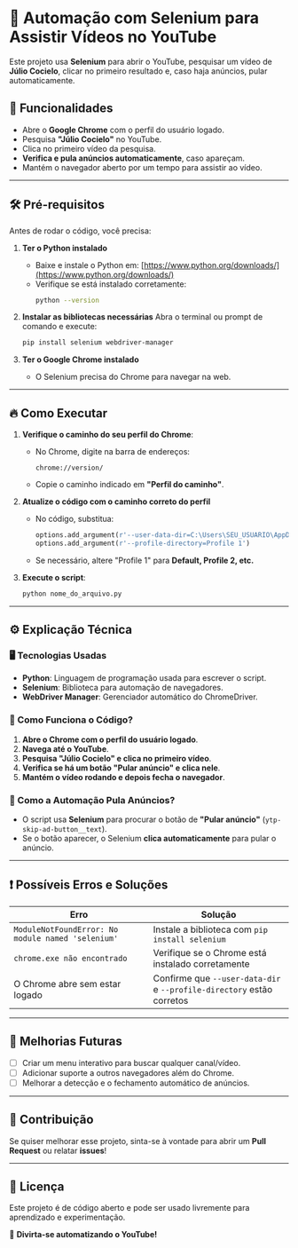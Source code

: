 # 🚀 Automação com Selenium para Assistir Vídeos no YouTube

Este projeto usa **Selenium** para abrir o YouTube, pesquisar um vídeo de **Júlio Cocielo**, clicar no primeiro resultado e, caso haja anúncios, pular automaticamente.

## 📌 Funcionalidades
- Abre o **Google Chrome** com o perfil do usuário logado.
- Pesquisa **"Júlio Cocielo"** no YouTube.
- Clica no primeiro vídeo da pesquisa.
- **Verifica e pula anúncios automaticamente**, caso apareçam.
- Mantém o navegador aberto por um tempo para assistir ao vídeo.

---

## 🛠️ Pré-requisitos
Antes de rodar o código, você precisa:

1. **Ter o Python instalado**
   - Baixe e instale o Python em: [https://www.python.org/downloads/](https://www.python.org/downloads/)
   - Verifique se está instalado corretamente:
     ```bash
     python --version
     ```

2. **Instalar as bibliotecas necessárias**
   Abra o terminal ou prompt de comando e execute:
   ```bash
   pip install selenium webdriver-manager
   ```

3. **Ter o Google Chrome instalado**
   - O Selenium precisa do Chrome para navegar na web.

---

## 🔥 Como Executar
1. **Verifique o caminho do seu perfil do Chrome**:
   - No Chrome, digite na barra de endereços:
     ```
     chrome://version/
     ```
   - Copie o caminho indicado em **"Perfil do caminho"**.

2. **Atualize o código com o caminho correto do perfil**
   - No código, substitua:
     ```python
     options.add_argument(r'--user-data-dir=C:\Users\SEU_USUARIO\AppData\Local\Google\Chrome\User Data')
     options.add_argument(r'--profile-directory=Profile 1')
     ```
   - Se necessário, altere "Profile 1" para **Default, Profile 2, etc.**

3. **Execute o script**:
   ```bash
   python nome_do_arquivo.py
   ```

---

## ⚙️ Explicação Técnica
### 🖥️ Tecnologias Usadas
- **Python**: Linguagem de programação usada para escrever o script.
- **Selenium**: Biblioteca para automação de navegadores.
- **WebDriver Manager**: Gerenciador automático do ChromeDriver.

### 📜 Como Funciona o Código?
1. **Abre o Chrome com o perfil do usuário logado**.
2. **Navega até o YouTube**.
3. **Pesquisa "Júlio Cocielo" e clica no primeiro vídeo**.
4. **Verifica se há um botão "Pular anúncio" e clica nele**.
5. **Mantém o vídeo rodando e depois fecha o navegador**.

### 🔄 Como a Automação Pula Anúncios?
- O script usa **Selenium** para procurar o botão de **"Pular anúncio"** (`ytp-skip-ad-button__text`).
- Se o botão aparecer, o Selenium **clica automaticamente** para pular o anúncio.

---

## ❗ Possíveis Erros e Soluções
| Erro | Solução |
|------|---------|
| `ModuleNotFoundError: No module named 'selenium'` | Instale a biblioteca com `pip install selenium` |
| `chrome.exe não encontrado` | Verifique se o Chrome está instalado corretamente |
| O Chrome abre sem estar logado | Confirme que `--user-data-dir` e `--profile-directory` estão corretos |

---

## 📌 Melhorias Futuras
- [ ] Criar um menu interativo para buscar qualquer canal/vídeo.
- [ ] Adicionar suporte a outros navegadores além do Chrome.
- [ ] Melhorar a detecção e o fechamento automático de anúncios.

---

## 🤝 Contribuição
Se quiser melhorar esse projeto, sinta-se à vontade para abrir um **Pull Request** ou relatar **issues**!

---

## 📝 Licença
Este projeto é de código aberto e pode ser usado livremente para aprendizado e experimentação.

🚀 **Divirta-se automatizando o YouTube!**